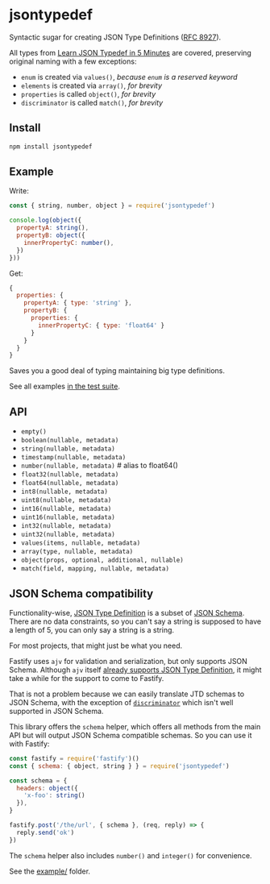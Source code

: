 # jsontypedef

Syntactic sugar for creating JSON Type Definitions ([RFC 8927](https://jsontypedef.com/)).

All types from [Learn JSON Typedef in 5 Minutes](https://jsontypedef.com/docs/jtd-in-5-minutes/) are covered, preserving original naming with a few exceptions: 

- `enum` is created via `values()`, _because `enum` is a reserved keyword_
- `elements` is created via `array()`, _for brevity_
- `properties` is called `object()`, _for brevity_
- `discriminator` is called `match()`, _for brevity_

## Install

```bash
npm install jsontypedef
```

## Example

Write:

```js
const { string, number, object } = require('jsontypedef')

console.log(object({
  propertyA: string(),
  propertyB: object({
    innerPropertyC: number(),
  })
}))
```

Get:

```js
{
  properties: {
    propertyA: { type: 'string' },
    propertyB: {
      properties: {
        innerPropertyC: { type: 'float64' }
      }
    }
  }
}
```

Saves you a good deal of typing maintaining big type definitions.

See all examples [in the test suite](https://github.com/galvez/jsontypedef/blob/main/test.js).

## API

- `empty()`
- `boolean(nullable, metadata)`
- `string(nullable, metadata)`
- `timestamp(nullable, metadata)`
- `number(nullable, metadata)` # alias to float64()
- `float32(nullable, metadata)`
- `float64(nullable, metadata)`
- `int8(nullable, metadata)`
- `uint8(nullable, metadata)`
- `int16(nullable, metadata)`
- `uint16(nullable, metadata)`
- `int32(nullable, metadata)`
- `uint32(nullable, metadata)`
- `values(items, nullable, metadata)`
- `array(type, nullable, metadata)`
- `object(props, optional, additional, nullable)`
- `match(field, mapping, nullable, metadata)`

## JSON Schema compatibility

Functionality-wise, [JSON Type Definition](https://jsontypedef.com/) is a subset of [JSON Schema](https://json-schema.org/). There are no data constraints, so you can't say a string is supposed to have a length of 5, you can only say a string is a string. 

For most projects, that might just be what you need.

Fastify uses `ajv` for validation and serialization, but only supports JSON Schema. Although `ajv` itself [already supports JSON Type Definition](https://github.com/ajv-validator/ajv/blob/master/docs/json-type-definition.md), it might take a while for the support to come to Fastify.

That is not a problem because we can easily translate JTD schemas to JSON Schema, with the exception of [`discriminator`](https://tools.ietf.org/html/rfc8927#section-2.2.8) which isn't well supported in JSON Schema.

This library offers the `schema` helper, which offers all methods from the main API but will output JSON Schema compatible schemas. So you can use it with Fastify:

```js
const fastify = require('fastify')()
const { schema: { object, string } } = require('jsontypedef')

const schema = {
  headers: object({
    'x-foo': string()
  }),
}

fastify.post('/the/url', { schema }, (req, reply) => {
  reply.send('ok')
})
```

The `schema` helper also includes `number()` and `integer()` for convenience.

See the [example/](https://github.com/galvez/jsontypedef/tree/main/example) folder.

